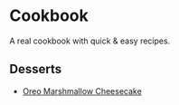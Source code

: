 # Cookbook

A real cookbook with quick & easy recipes.

## Desserts

- [Oreo Marshmallow Cheesecake](desserts/oreo-marshmallow-cheesecake.md)